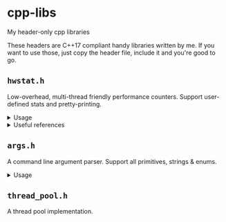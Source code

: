 # cpp-libs
My header-only cpp libraries

These headers are C++17 compliant handy libraries written by me. If you want to use those, just copy the header file, include it and you're good to go.

## `hwstat.h`

Low-overhead, multi-thread friendly performance counters. Support user-defined stats and pretty-printing.

<details>
<summary>Usage</summary>

```cpp
// define a counter
COUNTER(fooCounter)
COUNTER(barCounter, "description for bar counter")

// define a timer
TIMER(fooTimer)
TIMER(barTimer, "description for bar timer")

// custom user stats takes a function(typically lambda) so that you can include your own stats.
STAT(myRate, []() {
 auto num = fooTimer.stat().cycles;
 auto den = num + barTimer.stat().cycles;
 return std::to_string(double(num) / den);
})

void doTimeConsumingStuff() {
  std::this_thread::sleep_for(std::chrono_milliseconds(10));
}

void doMisc() {
  /* do nothing */
}

int main(void) {
  // updating counters
  fooCounter++;
  barCounter += 2;

  // time a code block with ScopedTimer
  {
    hwstat::ScopedTimer st(fooTimer);
    doTimeConsumingStuff();
  }

  // it's thread safe
  std::thread t([]() {
    hwstat::ScopedTimer st(fooTimer);
    doTimeConsumingStuff();
  });

  // or use a stopwatch
  Stopwatch sw(fooTimer);
  doTimeConsumingStuff();
  sw.pause();
  doMisc();
  sw.resume();
  doTimeConsumingStuff();
  sw.stop();

  t.join();

  // print stats
  hwstat::print_counter_stats();
  hwstat::print_timer_stats();
  hwstat::print_user_stats();
  // or use hwstat::print_stats() to print all stats

  return 0;
}
```
</details>

<details>
<summary>Useful references</summary>

* [Common pitfalls of rdtsc](https://zhuanlan.zhihu.com/p/414698448)
</details>

## `args.h`

A command line argument parser. Support all primitives, strings & enums.

<details>
<summary>Usage</summary>

```cpp

enum class TestType {
  Seq,
  Rnd,
};

struct Config {
  TestType test_type;
  unsigned thread_cnt;
  size_t blk_sz;
  size_t mem_sz;
  int test_cnt;
} conf;

static arg::Parser parser{
    arg::EnumArg<TestType>('t', conf.test_type, "type", TestType::Seq,
                           "type of test"),
    arg::UIntArg('j', conf.thread_cnt, "thread-cnt", 1, "number of threads"),
    arg::SizeArg('s', conf.mem_sz, "memory-size", 1UL * GB,
                 "total memory size"),
    arg::SizeArg('b', conf.blk_sz, "block-size", 256UL, "block size, 64B ~ 16K, power of 2"),
    arg::IntArg('c', conf.test_cnt, "test-count", 50,
                "total number of cycles to run"),
};

int main(int argc, const char *argv[]) {
  try {
    parser.parse(argc, argv);
    parser.printAll(std::cout);
  } catch (std::exception &e) {
    std::cerr << e.what() << std::endl;
    parser.usage(std::cerr, argv[0]);
    exit(EXIT_FAILURE);
  }

  // ...run your program
  return 0;
}

```

Example output:
```bash
$ ./example -h
Usage: ./example
  -t(--type) [default = Seq]
        type of test
  -j(--thread-cnt) [default = 1]
        number of threads
  -s(--memory-size) [default = 1GB]
        total memory size
  -b(--block-size) [default = 256B]
        block size, 64B ~ 16K, power of 2
  -c(--test-count) [default = 50]
        total number of cycles to run
  -h(--help)
        print this help message
```
```bash
$ ./example -t rnd -c 10 -b 2K
values:
  -t(--type)    Rnd
  -j(--thread-cnt)      4
  -s(--memory-size)     1GB
  -b(--block-size)      2KB
  -c(--test-count)      10
```
</details>

## `thread_pool.h`

A thread pool implementation.
